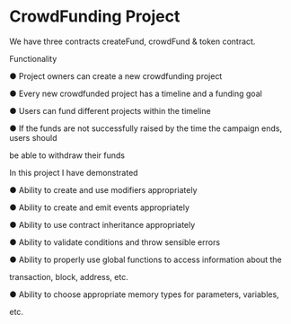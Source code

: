 # CrowdFunding Project
We have three contracts createFund, crowdFund & token contract.

Functionality

● Project owners can create a new crowdfunding project

● Every new crowdfunded project has a timeline and a funding goal

● Users can fund different projects within the timeline

● If the funds are not successfully raised by the time the campaign ends, users should

be able to withdraw their funds

In this project I have demonstrated

● Ability to create and use modifiers appropriately

● Ability to create and emit events appropriately

● Ability to use contract inheritance appropriately

● Ability to validate conditions and throw sensible errors

● Ability to properly use global functions to access information about the

transaction, block, address, etc.

● Ability to choose appropriate memory types for parameters, variables,

etc.

